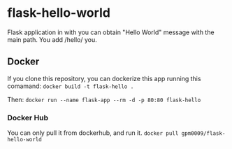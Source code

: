 # flask-hello-world

Flask application in with you can obtain "Hello World" message with the main path. You add /hello/<name> you.
  
## Docker
If you clone this repository, you can dockerize this app running this comamand:
`docker build -t flask-hello .`

Then:
`docker run --name flask-app --rm -d -p 80:80 flask-hello`

### Docker Hub
You can only pull it from dockerhub, and run it.
`docker pull gpm0009/flask-hello-world`
